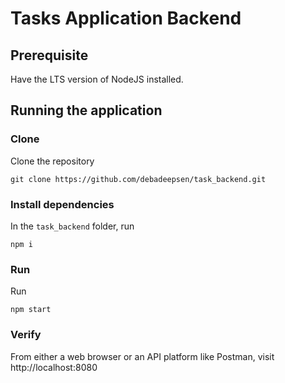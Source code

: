 # Tasks Application Backend

## Prerequisite
Have the LTS version of NodeJS installed.

## Running the application

### Clone
Clone the repository
```
git clone https://github.com/debadeepsen/task_backend.git
```

### Install dependencies
In the `task_backend` folder, run
```
npm i
```

### Run
Run
```
npm start
```

### Verify
From either a web browser or an API platform like Postman, visit http://localhost:8080